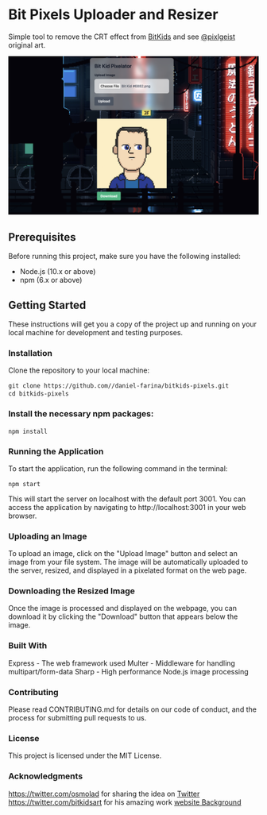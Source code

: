 # Bit Pixels Uploader and Resizer

Simple tool to remove the  CRT effect from [BitKids](https://www.stargaze.zone/m/stars1pqcldy82fcmptkzvzakwlv3gtpgupewc3e3q598mg5nrr25rv40qpu0z5v) and see [@pixlgeist](https://twitter.com/bitkidsart) original art.

![Alt text](demo.png)

## Prerequisites

Before running this project, make sure you have the following installed:
- Node.js (10.x or above)
- npm (6.x or above)

## Getting Started

These instructions will get you a copy of the project up and running on your local machine for development and testing purposes.

### Installation

Clone the repository to your local machine:

```
git clone https://github.com//daniel-farina/bitkids-pixels.git
cd bitkids-pixels
```

### Install the necessary npm packages:

```
npm install
```

### Running the Application
To start the application, run the following command in the terminal:

```
npm start
```
This will start the server on localhost with the default port 3001. You can access the application by navigating to http://localhost:3001 in your web browser.

### Uploading an Image
To upload an image, click on the "Upload Image" button and select an image from your file system. The image will be automatically uploaded to the server, resized, and displayed in a pixelated format on the web page.

### Downloading the Resized Image
Once the image is processed and displayed on the webpage, you can download it by clicking the "Download" button that appears below the image.

### Built With
Express - The web framework used
Multer - Middleware for handling multipart/form-data
Sharp - High performance Node.js image processing

### Contributing
Please read CONTRIBUTING.md for details on our code of conduct, and the process for submitting pull requests to us.

### License
This project is licensed under the MIT License.

### Acknowledgments
https://twitter.com/osmolad for sharing the idea on [Twitter](https://twitter.com/osmolad/status/1720863854047932697)
https://twitter.com/bitkidsart for his amazing work
[website Background](https://steamcommunity.com/sharedfiles/filedetails/?id=1279685339)
